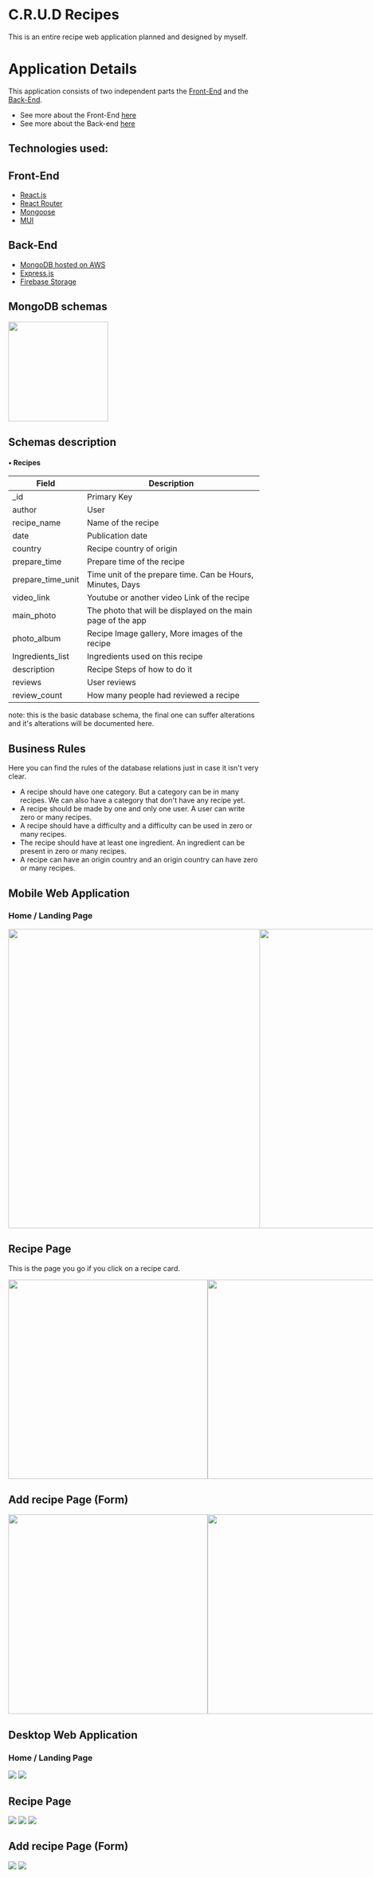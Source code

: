 # C.R.U.D Recipes
This is an entire recipe web application planned and designed by myself.

# Application Details
  This application consists of two independent parts the [Front-End](https://github.com/janpeter123/crud_recipes/tree/main/front-end) and the [Back-End](https://github.com/janpeter123/crud_recipes/tree/main/back-end).
  
  - See more about the Front-End [here](https://github.com/janpeter123/crud_recipes/tree/main/front-end)
  - See more about the Back-end [here](https://github.com/janpeter123/crud_recipes/tree/main/back-end)
 
 ## Technologies used:
 Front-End
 -----
  - [React.js](https://reactjs.org/)
  - [React Router](https://reactrouter.com/)
  - [Mongoose](https://mongoosejs.com/)
  - [MUI](https://mui.com/)

Back-End
----
  - [MongoDB hosted on AWS](https://www.mongodb.com/)
  - [Express.js](https://expressjs.com/)
  - [Firebase Storage](https://firebase.google.com/docs/storage/web/start)

## MongoDB schemas
<img src="./readme_images/Recipe_schema.png" width=200/>

## Schemas description

#### • Recipes
  
Field | Description
----|----
_id| Primary Key
author|User
recipe_name | Name of the recipe
date | Publication date
country | Recipe country of origin
prepare_time | Prepare time of the recipe
prepare_time_unit | Time unit of the prepare time. Can be Hours, Minutes, Days
video_link | Youtube or another video Link of the recipe
main_photo | The photo that will be displayed on the main page of the app
photo_album | Recipe Image gallery, More images of the recipe
Ingredients_list | Ingredients used on this recipe
description | Recipe Steps of how to do it
reviews | User reviews
review_count | How many people had reviewed a recipe



note: this is the basic database schema, the final one can suffer alterations and it's alterations will be documented here.

## Business Rules
  Here you can find the rules of the database relations just in case it isn't very clear.
   - A recipe should have one category. But a category can be in many recipes. We can also have a category that don't have any recipe yet.
   - A recipe should be made by one and only one user. A user can write zero or many recipes.
   - A recipe should have a difficulty and a difficulty can be used in zero or many recipes.
   - The recipe should have at least one ingredient. An ingredient can be present in zero or many recipes.
   - A recipe can have an origin country and an origin country can have zero or many recipes.


## Mobile Web Application
### Home / Landing Page

<div style="display:flex;">
<img src="./readme_images/front_mobile/home.png" height=600/>
<img src="./readme_images/front_mobile/drawer.png" height=600/>
</div>

## Recipe Page
This is the page you go if you click on a recipe card.
<div style="display:flex;">
<img src="./readme_images/front_mobile/recipe1.png" height=400/>
<img src="./readme_images/front_mobile/recipe2.png" height=400/>
<img src="./readme_images/front_mobile/recipe3.png" height=400/>
 </div>

## Add recipe Page (Form)

<div style="display:flex;">
<img src="./readme_images/front_mobile/form1.png" height=400/>
<img src="./readme_images/front_mobile/form2.png" height=400/>
 </div>

## Desktop Web Application
### Home / Landing Page

<img src="./readme_images/front_desktop/home.png"/>
<img src="./readme_images/front_desktop/home2.png"/>

## Recipe Page

<img src="./readme_images/front_desktop/recipe1.png"/>
<img src="./readme_images/front_desktop/recipe2.png"/>
<img src="./readme_images/front_desktop/recipe3.png"/>

## Add recipe Page (Form)

<img src="./readme_images/front_desktop/form1.png"/>
<img src="./readme_images/front_desktop/form2.png"/>
